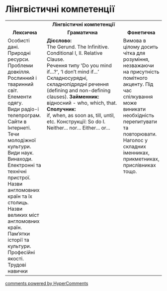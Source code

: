 <div id="hypercomments_widget" class="js-hypercomments-widget invisible"></div>

# Лінгвістичні компетенції


<table>
  <tr>
    <td align="center" colspan="3"><b>Лінгвістичні компетенції</b></td>
  </tr>
            <tr>
                <td align="center"><b>Лексична</b></td>
                <td align="center"><b>Граматична</b></td>
                <td align="center"><b>Фонетична</b></td>
            </tr>
            <tr>
                <td width="25%" style="vertical-align:top !important;">
Особисті дані.<br>
Природні ресурси.<br>
Проблеми довкілля.<br>
Рослинний і тваринний світ.<br>
Елементи одягу.<br>
Види радіо-і телепрограм.<br>
Сайти в Інтернеті. <br>
Течи молодіжної культури. <br>
Види наук. <br>
Винаходи. <br>
Електронні та технічні пристрої.<br>
Назви англомовних країн та їх столиць.<br> 
Назви великих міст англомовних країн.<br>
Пам’ятки історії та культури.<br>
Професійні якості. <br>
Трудові навички</td>
<td width="50%" style="vertical-align:top !important;">
<b>Дієслово:</b><br>
The Gerund. The Infinitive. Conditional I, II. Relative Clause.<br>
Речення типу 'Do you mind if...?', ‘I don’t mind if...’<br>
Складносурядні, складнопідрядні речення (defining and non-defining clauses).
<b>Займенник:</b><br>
відносний - who, which, that.<br>
<b>Сполучник:</b><br> 
if, when, as soon as, till, until, etc. Конструкції: So do I. Neither... nor... Either... or...
</td>
<td width="25%" style="vertical-align:top !important;">Вимова в цілому досить чітка для розуміння, незважаючи на присутність помітного акценту. Під час спілкування може виникати необхідність перепитувати та повторювати. Наголос у складних іменниках, прикметниках, прислівниках тощо.</td>
            </tr>
</table>

<div class="js-hypercomments-container">
    <a href="http://hypercomments.com" class="hc-link" title="comments widget">comments powered by HyperComments</a>
</div>
